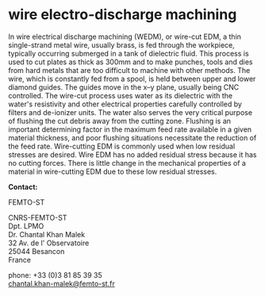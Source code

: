 # wire electro-discharge machining

In wire electrical discharge machining (WEDM), or wire-cut EDM, a thin single-strand metal wire, usually brass, is fed through the workpiece, typically occurring submerged in a tank of dielectric fluid. This process is used to cut plates as thick as 300mm and to make punches, tools and dies from hard metals that are too difficult to machine with other methods. The wire, which is constantly fed from a spool, is held between upper and lower diamond guides. The guides move in the x–y plane, usually being CNC controlled. The wire-cut process uses water as its dielectric with the water's resistivity and other electrical properties carefully controlled by filters and de-ionizer units. The water also serves the very critical purpose of flushing the cut debris away from the cutting zone. Flushing is an important determining factor in the maximum feed rate available in a given material thickness, and poor flushing situations necessitate the reduction of the feed rate.
Wire-cutting EDM is commonly used when low residual stresses are desired. Wire EDM has no added residual stress because it has no cutting forces. There is little change in the mechanical properties of a material in wire-cutting EDM due to these low residual stresses.
<!--break-->
__Contact:__

FEMTO-ST

CNRS-FEMTO-ST  
Dpt. LPMO  
Dr. Chantal Khan Malek  
32 Av. de l' Observatoire  
25044 Besancon  
France  

phone: +33 (0)3 81 85 39 35  
chantal.khan-malek@femto-st.fr